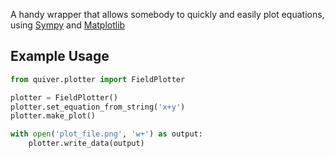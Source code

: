 A handy wrapper that allows somebody to quickly and easily plot equations, using [Sympy](www.sympy.org) and [Matplotlib](matplotlib.org)

## Example Usage
```python
from quiver.plotter import FieldPlotter

plotter = FieldPlotter()
plotter.set_equation_from_string('x+y')
plotter.make_plot()

with open('plot_file.png', 'w+') as output:
    plotter.write_data(output)
```
